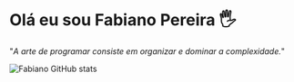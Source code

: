 <h1>Olá eu sou Fabiano Pereira 🖐️</h1>
<p>"<i>A arte de programar consiste em organizar e dominar a complexidade.</i>"</p>

![Fabiano GitHub stats](https://github-readme-stats.vercel.app/api?username=FabianoPereiraOne&show_icons=true&theme=tokyonight)


